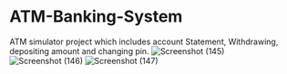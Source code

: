 # ATM-Banking-System
 ATM simulator project which includes account Statement, Withdrawing, depositing amount and changing pin.
 ![Screenshot (145)](https://user-images.githubusercontent.com/60061433/189597296-93997deb-424c-4c8f-b97d-f91627377744.png)
 ![Screenshot (146)](https://user-images.githubusercontent.com/60061433/189597362-1c05888c-9011-48eb-ba26-432f2c8e5a33.png)
 ![Screenshot (147)](https://user-images.githubusercontent.com/60061433/189597383-6bbef4a1-1010-4f41-8413-9414507ea7d8.png)
